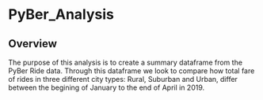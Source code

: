 # PyBer_Analysis
## Overview ##
The purpose of this analysis is to create a summary dataframe from the PyBer Ride data. Through this dataframe we look to compare how total fare of rides in three different city types: Rural, Suburban and Urban, differ between the begining of January to the end of April in 2019.
